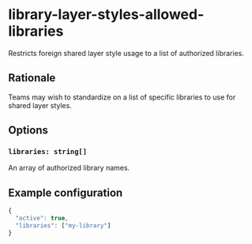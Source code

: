 # library-layer-styles-allowed-libraries

Restricts foreign shared layer style usage to a list of authorized libraries.

## Rationale

Teams may wish to standardize on a list of specific libraries to use for shared layer styles.

## Options

### `libraries: string[]`

An array of authorized library names.

## Example configuration

```js
{
  "active": true,
  "libraries": ["my-library"]
}
```
